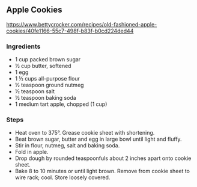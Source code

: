 ## Apple Cookies

<https://www.bettycrocker.com/recipes/old-fashioned-apple-cookies/40fe1166-55c7-498f-b83f-b0cd224ded44>

### Ingredients
- 1 cup packed brown sugar
- ½ cup butter, softened 
- 1 egg 
- 1 ½ cups all-purpose flour
- ½ teaspoon ground nutmeg
- ½ teaspoon salt
- ½ teaspoon baking soda
- 1 medium tart apple, chopped (1 cup)

### Steps

- Heat oven to 375°. Grease cookie sheet with shortening. 
- Beat brown sugar, butter and egg in large bowl until light and fluffy. 
- Stir in flour, nutmeg, salt and baking soda. 
- Fold in apple.
- Drop dough by rounded teaspoonfuls about 2 inches apart onto cookie sheet.
- Bake 8 to 10 minutes or until light brown. Remove from cookie sheet to wire rack; cool. Store loosely covered.
